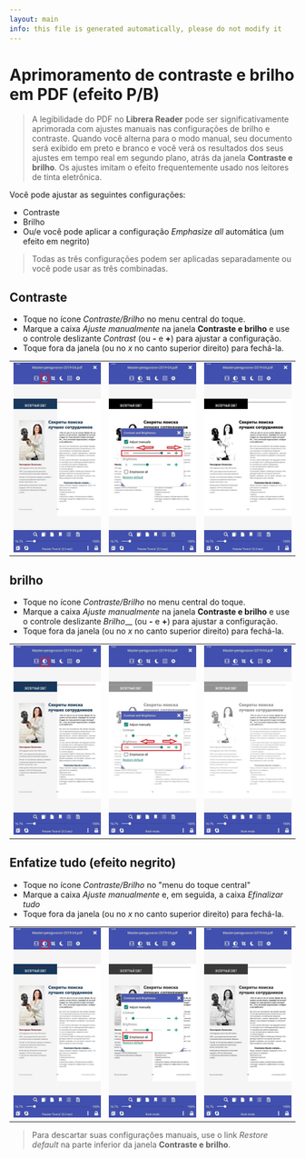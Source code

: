 ```yaml
---
layout: main
info: this file is generated automatically, please do not modify it
---
```


# Aprimoramento de contraste e brilho em PDF (efeito P/B)

> A legibilidade do PDF no **Librera Reader** pode ser significativamente aprimorada com ajustes manuais nas configurações de brilho e contraste. Quando você alterna para o modo manual, seu documento será exibido em preto e branco e você verá os resultados dos seus ajustes em tempo real em segundo plano, atrás da janela **Contraste e brilho**.
> Os ajustes imitam o efeito frequentemente usado nos leitores de tinta eletrônica.

Você pode ajustar as seguintes configurações:
* Contraste
* Brilho
* Ou/e você pode aplicar a configuração _Emphasize all_ automática (um efeito em negrito)

> Todas as três configurações podem ser aplicadas separadamente ou você pode usar as três combinadas.

## Contraste
* Toque no ícone _Contraste/Brilho_ no menu central do toque.
* Marque a caixa _Ajuste manualmente_ na janela **Contraste e brilho** e use o controle deslizante _Contrast_ (ou **-** e **+**) para ajustar a configuração.
* Toque fora da janela (ou no _x_ no canto superior direito) para fechá-la.

||||
|-|-|-|
|![](10.jpg)|![](11.jpg)|![](12.jpg)|

## brilho
* Toque no ícone _Contraste/Brilho_ no menu central do toque.
* Marque a caixa _Ajuste manualmente_ na janela **Contraste e brilho** e use o controle deslizante _Brilho___ (ou **-** e **+**) para ajustar a configuração.
* Toque fora da janela (ou no _x_ no canto superior direito) para fechá-la.

||||
|-|-|-|
|![](20.jpg)|![](21.jpg)|![](222.jpg)|

## Enfatize tudo (efeito negrito)
* Toque no ícone _Contraste/Brilho_ no &quot;menu do toque central&quot;
* Marque a caixa _Ajuste manualmente_ e, em seguida, a caixa _Efinalizar tudo_
* Toque fora da janela (ou no _x_ no canto superior direito) para fechá-la.

||||
|-|-|-|
|![](30.jpg)|![](31.jpg)|![](32.jpg)|

> Para descartar suas configurações manuais, use o link _Restore default_ na parte inferior da janela **Contraste e brilho**.
